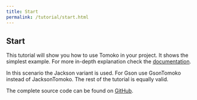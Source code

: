 ```yaml
---
title: Start
permalink: /tutorial/start.html
---
```

## Start

This tutorial will show you how to use Tomoko in your project. It shows the simplest example. For more in-depth explanation check the [documentation]({{site.docs[0].url}}).

In this scenario the Jackson variant is used. For Gson use GsonTomoko instead of JacksonTomoko. The rest of the tutorial is equally valid.

The complete source code can be found on [GitHub](https://github.com/Qubite/tomoko-tutorial).